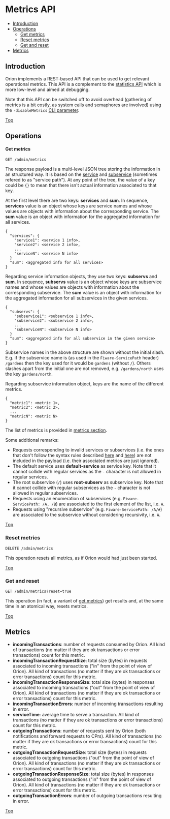 # <a name="top"></a>Metrics API

* [Introduction](#introduction)
* [Operations](#operations)
    * [Get metrics](#get-metrics)
    * [Reset metrics](#reset-metrics)
    * [Get and reset](#get-and-reset)
* [Metrics](#metrics)

## Introduction

Orion implements a REST-based API that can be used to get relevant operational metrics. This
API is a complement to the [statistics API](statistics.md) which is more low-level and aimed at
debugging.

Note that this API can be switched off to avoid overhead (gathering of metrics is a bit costly,
as system calls and semaphores are involved) using the `-disableMetrics` [CLI parameter](cli.md).

[Top](#top)

## Operations

#### Get metrics

```
GET /admin/metrics
```

The response payload is a multi-level JSON tree storing the information in an structured way. It is
based on the [service](../orion-api.md#multi-tenancy) and [subservice](../orion-api.md#service-path) (sometimes
refered to as "service path"). At any point of the tree, the value of a key could be `{}` to mean that
there isn't actual information associated to that key.

At the first level there are two keys: **services** and **sum**. In sequence, **services** value is
an object whose keys are service names and whose values are objects with information about the corresponding
service. The **sum** value is an object with information for the aggregated information for all services.

```
{
  "services": {
    "service1": <service 1 info>,
    "service2": <service 2 info>,
    ...
    "serviceN": <service N info>
  }
  "sum": <aggregated info for all services>
}
```

Regarding service information objects, they use two keys: **subservs** and **sum**. In sequence, **subservs**
value is an object whose keys are subservice names and whose values are objects with information about
the corresponding subservice. The **sum** value is an object with information for the aggregated information
for all subservices in the given services.

```
{
  "subservs": {
    "subservice1": <subservice 1 info>,
    "subservice2": <subservice 2 info>,
    ...
    "subserviceN": <subservice N info>
  }
  "sum": <aggregated info for all subservice in the given service>
}
```

Subservice names in the above structure are shown without the initial slash. E.g. if the subservice
name is (as used in the `Fiware-ServicePath` header) `/gardens` then the key used for it would be
`gardens` (without `/`). Others slashes apart from the initial one are not removed, e.g. `/gardens/north`
uses the key `gardens/north`.

Regarding subservice information object, keys are the name of the different metrics.

```
{
  "metric1": <metric 1>,
  "metric2": <metric 2>,
  ...
  "metricN": <metric N>
}
```

The list of metrics is provided in [metrics section](#metrics).

Some additional remarks:

* Requests corresponding to invalid services or subservices (i.e. the ones that don't follow the syntax rules
  described [here](../orion-api.md#multi-tenancy) and [here](../orion-api.md#service-path)) are not included in the
  payload (i.e. their associated metrics are just ignored).
* The default service uses **default-service** as service key. Note that it cannot collide with
  regular services as the `-` character is not allowed in regular services.
* The root subservice (`/`) uses **root-subserv** as subservice key. Note that it cannot collide
  with regular subservices as the `-` character is not allowed in regular subservices.
* Requests using an enumeration of subservices (e.g. `Fiware-ServicePath: /A, /B`) are associated to the
  first element of the list, i.e. `A`.
* Requests using "recursive subservice" (e.g. `Fiware-ServicePath: /A/#`) are associated to the subservice
  without considering recursivity, i.e. `A`.

[Top](#top)

### Reset metrics

```
DELETE /admin/metrics
```

This operation resets all metrics, as if Orion would had just been started.

[Top](#top)

### Get and reset

```
GET /admin/metrics?reset=true
```

This operation (in fact, a variant of [get metrics](#get-metrics)) get results and, at the same time
in an atomical way, resets metrics.

[Top](#top)

## Metrics

* **incomingTransactions**: number of requests consumed by Orion. All kind of transactions
  (no matter if they are ok transactions or error transactions) count for this metric.
* **incomingTransactionRequestSize**: total size (bytes) in requests associated to incoming transactions
  ("in" from the point of view of Orion). All kind of transactions (no matter if they are ok transactions
  or error transactions) count for this metric.
* **incomingTransactionResponseSize**: total size (bytes) in responses associated to incoming transactions
  ("out" from the point of view of Orion). All kind of transactions (no matter if they are ok transactions
  or error transactions) count for this metric.
* **incomingTransactionErrors**: number of incoming transactions resulting in error.
* **serviceTime**: average time to serve a transaction. All kind of transactions (no matter if they are ok
  transactions or error transactions) count for this metric.
* **outgoingTransactions**: number of requests sent by Orion (both notifications and forward requests to CPrs).
  All kind of transactions (no matter if they are ok transactions or error transactions) count for this metric.
* **outgoingTransactionRequestSize**: total size (bytes) in requests associated to outgoing transactions
  ("out" from the point of view of Orion). All kind of transactions (no matter if they are ok transactions
  or error transactions) count for this metric.
* **outgoingTransactionResponseSize**: total size (bytes) in responses associated to outgoing transactions
  ("in" from the point of view of Orion). All kind of transactions (no matter if they are ok transactions
  or error transactions) count for this metric.
* **outgoingTransactionErrors**: number of outgoing transactions resulting in error.

[Top](#top)
